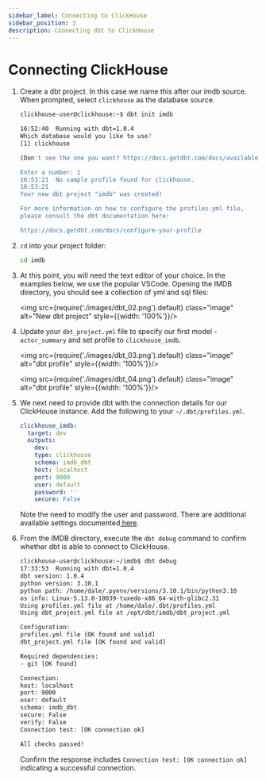 ```yaml
---
sidebar_label: Connecting to ClickHouse
sidebar_position: 3
description: Connecting dbt to ClickHouse
---
```


# Connecting ClickHouse

1. Create a dbt project. In this case we name this after our imdb source. When prompted, select `clickhouse` as the database source.

    ```bash
    clickhouse-user@clickhouse:~$ dbt init imdb

    16:52:40  Running with dbt=1.0.4
    Which database would you like to use?
    [1] clickhouse

    (Don't see the one you want? https://docs.getdbt.com/docs/available-adapters)

    Enter a number: 1
    16:53:21  No sample profile found for clickhouse.
    16:53:21
    Your new dbt project "imdb" was created!

    For more information on how to configure the profiles.yml file,
    please consult the dbt documentation here:

    https://docs.getdbt.com/docs/configure-your-profile
    ```

2. `cd` into your project folder:

    ```bash
    cd imdb
    ```

3. At this point, you will need the text editor of your choice. In the examples below, we use the popular VSCode. Opening the IMDB directory, you should see a collection of yml and sql files:

    <img src={require('./images/dbt_02.png').default} class="image" alt="New dbt project" style={{width: '100%'}}/>

4. Update your `dbt_project.yml` file to specify our first model - `actor_summary` and set profile to `clickhouse_imdb`.

    <img src={require('./images/dbt_03.png').default} class="image" alt="dbt profile" style={{width: '100%'}}/>

    <img src={require('./images/dbt_04.png').default} class="image" alt="dbt profile" style={{width: '100%'}}/>

5. We next need to provide dbt with the connection details for our ClickHouse instance. Add the following to your `~/.dbt/profiles.yml`.

    ```yml
    clickhouse_imdb:
      target: dev
      outputs:
        dev:
        type: clickhouse
        schema: imdb_dbt
        host: localhost
        port: 9000
        user: default
        password: ''
        secure: False
    ```

    Note the need to modify the user and password. There are additional available settings documented[ here](https://github.com/silentsokolov/dbt-clickhouse#example-profile).

6. From the IMDB directory, execute the `dbt debug` command to confirm whether dbt is able to connect to ClickHouse.

    ```bash
    clickhouse-user@clickhouse:~/imdb$ dbt debug
    17:33:53  Running with dbt=1.0.4
    dbt version: 1.0.4
    python version: 3.10.1
    python path: /home/dale/.pyenv/versions/3.10.1/bin/python3.10
    os info: Linux-5.13.0-10039-tuxedo-x86_64-with-glibc2.31
    Using profiles.yml file at /home/dale/.dbt/profiles.yml
    Using dbt_project.yml file at /opt/dbt/imdb/dbt_project.yml

    Configuration:
    profiles.yml file [OK found and valid]
    dbt_project.yml file [OK found and valid]

    Required dependencies:
    - git [OK found]

    Connection:
    host: localhost
    port: 9000
    user: default
    schema: imdb_dbt
    secure: False
    verify: False
    Connection test: [OK connection ok]

    All checks passed!
    ```

    Confirm the response includes `Connection test: [OK connection ok]` indicating a successful connection.